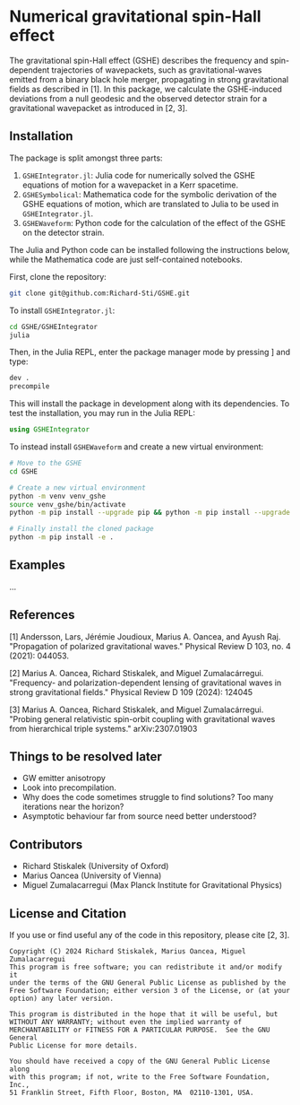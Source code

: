 # Numerical gravitational spin-Hall effect

The gravitational spin-Hall effect (GSHE) describes the frequency and spin-dependent trajectories of wavepackets, such as gravitational-waves emitted from a binary black hole merger, propagating in strong gravitational fields as described in [1]. In this  package, we calculate the GSHE-induced deviations from a null geodesic and the observed detector strain for a gravitational wavepacket as introduced in [2, 3].


## Installation
The package is split amongst three parts:
1. `GSHEIntegrator.jl`: Julia code for numerically solved the GSHE equations of motion for a wavepacket in a Kerr spacetime.
2. `GSHESymbolical`: Mathematica code for the symbolic derivation of the GSHE equations of motion, which are translated to Julia to be used in `GSHEIntegrator.jl`.
3. `GSHEWaveform`: Python code for the calculation of the effect of the GSHE on the detector strain.

The Julia and Python code can be installed following the instructions below, while the Mathematica code are just self-contained notebooks.


First, clone the repository:
```bash
git clone git@github.com:Richard-Sti/GSHE.git
```

To install `GSHEIntegrator.jl`:
```bash
cd GSHE/GSHEIntegrator
julia
```
Then, in the Julia REPL, enter the package manager mode by pressing ] and type:
```bash
dev .
precompile
```

This will install the package in development along with its dependencies. To test the installation, you may run in the Julia REPL:
```julia
using GSHEIntegrator
```

To instead install `GSHEWaveform` and create a new virtual environment:
```bash
# Move to the GSHE
cd GSHE

# Create a new virtual environment
python -m venv venv_gshe
source venv_gshe/bin/activate
python -m pip install --upgrade pip && python -m pip install --upgrade setuptools

# Finally install the cloned package
python -m pip install -e .
```



## Examples
...

## References
[1] Andersson, Lars, Jérémie Joudioux, Marius A. Oancea, and Ayush Raj. "Propagation of polarized gravitational waves." Physical Review D 103, no. 4 (2021): 044053.

[2] Marius A. Oancea, Richard Stiskalek, and Miguel Zumalacárregui. "Frequency- and polarization-dependent lensing of gravitational waves in strong gravitational fields." Physical Review D 109 (2024): 124045

[3] Marius A. Oancea, Richard Stiskalek, and Miguel Zumalacárregui. "Probing general relativistic spin-orbit coupling with gravitational waves from hierarchical triple systems." arXiv:2307.01903

## Things to be resolved later
- GW emitter anisotropy
- Look into precompilation.
- Why does the code sometimes struggle to find solutions? Too many iterations near the horizon?
- Asymptotic behaviour far from source need better understood?


## Contributors
- Richard Stiskalek (University of Oxford)
- Marius Oancea (University of Vienna)
- Miguel Zumalacarregui (Max Planck Institute for Gravitational Physics)

## License and Citation
If you use or find useful any of the code in this repository, please cite [2, 3].

```
Copyright (C) 2024 Richard Stiskalek, Marius Oancea, Miguel Zumalacarregui
This program is free software; you can redistribute it and/or modify it
under the terms of the GNU General Public License as published by the
Free Software Foundation; either version 3 of the License, or (at your
option) any later version.

This program is distributed in the hope that it will be useful, but
WITHOUT ANY WARRANTY; without even the implied warranty of
MERCHANTABILITY or FITNESS FOR A PARTICULAR PURPOSE.  See the GNU General
Public License for more details.

You should have received a copy of the GNU General Public License along
with this program; if not, write to the Free Software Foundation, Inc.,
51 Franklin Street, Fifth Floor, Boston, MA  02110-1301, USA.
```
